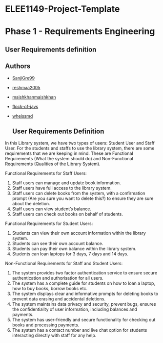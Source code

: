 # ELEE1149-Project-Template
# Phase 1 - Requirements Engineering




## User Requirements definition




## Authors

- [SanjiGre99](https://github.com/SanjiGre99)
- [reshmaa2005](https://github.com/reshmaa2005)
- [maishkhanmaishkhan](https://github.com/maishkhan)
- [flock-of-jays](https://github.com/flock-of-jays)
- [wheissmd](https://github.com/wheissmd)
  

  ## User Requirements Definition

In this Library system, we have two types of users: Student User and Staff User. For the students and staffs to use the library system, there are some requirements that we are keeping in mind. These are Functional Requirements (What the system should do) and Non-Functional Requirements (Qualities of the Library System).

Functional Requirements for Staff Users: 
1.	Staff users can manage and update book information.
2.	Staff users have full access to the library system.
3.	Staff users can delete books from the system, with a confirmation prompt (Are you sure you want to delete this?) to ensure they are sure about the deletion.
4.	Staff users can view student’s balance.
5.	Staff users can check out books on behalf of students.

Functional Requirements for Student Users:

1.	Students can view their own account information within the library system.
2.	Students can see their own account balance.
3.	Students can pay their own balance within the library system.
4.	Students can loan laptops for 3 days, 7 days and 14 days.

Non-Functional Requirements for Staff and Student Users: 
1.	The system provides two factor authentication service to ensure secure authentication and authorisation for all users.
2.	The system has a complete guide for students on how to loan a laptop, how to buy books, borrow books etc.
3.	The system displays clear and informative prompts for deleting books to prevent data erasing and accidental deletions.
4.	The system maintains data privacy and security, prevent bugs, ensures the confidentiality of user information, including balances and payments. 
5.	The system has user-friendly and secure functionality for checking out books and processing payments.
6.	The system has a contact number and live chat option for students interacting directly with staff for any help.

